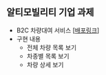 ## 알티모빌리티 기업 과제

- B2C 차량대여 서비스 [[배포링크](https://sycho09.github.io/wanted-pre-onboarding-2-1/)]
- 구현 내용
  - 전체 차량 목록 보기
  - 차종별 목록 보기
  - 차량 상세 보기